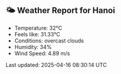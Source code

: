 <!-- WEATHER-START -->
## 🌤 Weather Report for Hanoi

- Temperature: 32°C
- Feels like: 31.33°C
- Conditions: overcast clouds
- Humidity: 34%
- Wind Speed: 4.89 m/s

Last updated: 2025-04-16 08:30:14 UTC
<!-- WEATHER-END -->
